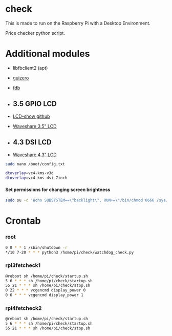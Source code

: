 # check
This is made to run on the Raspberry Pi with a Desktop Environment.

Price checker python script.

# Additional modules
- libfbclient2 (apt)
- [guizero](https://pypi.org/project/guizero/)
- [fdb](https://pypi.org/project/fdb/)

- ## 3.5 GPIO LCD
- [LCD-show github](https://github.com/waveshare/LCD-show)
- [Waveshare 3.5" LCD](https://www.waveshare.com/wiki/3.5inch_RPi_LCD_(A))

- ## 4.3 DSI LCD
- [Waveshare 4.3" LCD](https://www.waveshare.com/wiki/4.3inch_DSI_LCD)
```sh
sudo nano /boot/config.txt

dtoverlay=vc4-kms-v3d
dtoverlay=vc4-kms-dsi-7inch
```
#### Set permissions for changing screen brightness
```sh
sudo su -c 'echo SUBSYSTEM==\"backlight\", RUN+=\"/bin/chmod 0666 /sys/class/backlight/%k/brightness /sys/class/backlight/%k/bl_power\" > /etc/udev/rules.d/99-backlight.rules'
```


# Crontab
### root
```sh
0 0 * * 1 /sbin/shutdown -r
*/10 7-20 * * * python3 /home/pi/check/watchdog_check.py
```

### rpi3fetcheck1
```sh
@reboot sh /home/pi/check/startup.sh
5 6 * * * sh /home/pi/check/startup.sh
55 21 * * * sh /home/pi/check/stop.sh
0 22 * * * vcgencmd display_power 0
0 6 * * * vcgencmd display_power 1
```

### rpi4fetcheck2
```sh
@reboot sh /home/pi/check/startup.sh
5 6 * * * sh /home/pi/check/startup.sh
55 21 * * * sh /home/pi/check/stop.sh
```
